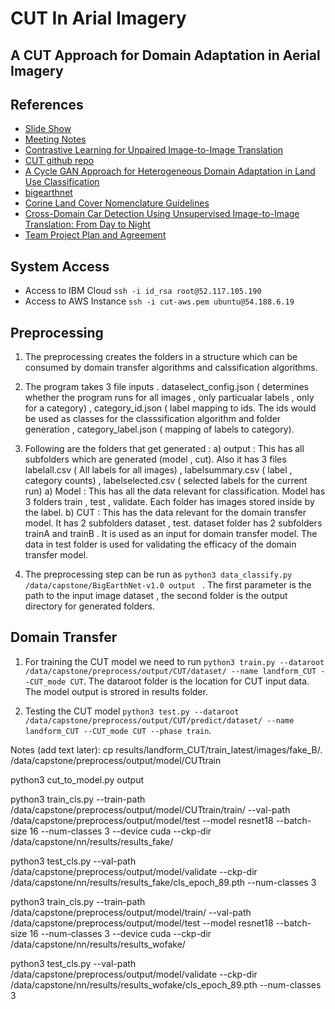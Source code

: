 # CUT In Arial Imagery
## A CUT Approach for Domain Adaptation in Aerial Imagery

## References
* [Slide Show](https://docs.google.com/presentation/d/19oiKt0no4zbY6tm_8FUZn6wXmpXIvjLWI6HD_UWRF8M/edit?ts=5f60e106#slide=id.p)
* [Meeting Notes](https://docs.google.com/document/d/1yrmghJ7MDKia_e4599bPVZS--dsykM7bCIAFgfwfaDw/edit?usp=sharing)
* [Contrastive Learning for Unpaired Image-to-Image Translation](https://taesung.me/ContrastiveUnpairedTranslation/)
* [CUT github repo](https://github.com/taesungp/contrastive-unpaired-translation)
* [A Cycle GAN Approach for Heterogeneous Domain Adaptation in Land Use Classification](https://arxiv.org/abs/2004.11245v1)
* [bigearthnet](https://www.tensorflow.org/datasets/catalog/bigearthnet)
* [Corine Land Cover Nomenclature Guidelines](https://land.copernicus.eu/user-corner/technical-library/corine-land-cover-nomenclature-guidelines/html)
* [Cross-Domain Car Detection Using Unsupervised Image-to-Image Translation: From Day to Night](https://arxiv.org/pdf/1907.08719.pdf)
* [Team Project Plan and Agreement](https://docs.google.com/document/d/1R3yrOgeIXL21Eee40OmoX6BCMPBWow_t8RugZ02zvPo/edit?usp=sharing)


## System Access
* Access to IBM Cloud ```ssh -i id_rsa root@52.117.105.190```
* Access to AWS Instance ```ssh -i cut-aws.pem ubuntu@54.188.6.19```

## Preprocessing

1. The preprocessing creates the folders in a structure which can be consumed by domain transfer algorithms and calssification algorithms.
2. The program takes 3 file inputs . dataselect_config.json ( determines whether the program runs for all images , only particualar labels , only for a category) , category_id.json ( label mapping to ids. The ids would be used as classes for the classsification algorithm and folder generation , category_label.json ( mapping of labels to category).
3. Following are the folders that get generated : 
      a) output : This has all subfolders which are generated (model , cut). Also it has 3 files labelall.csv ( All labels for all images) , labelsummary.csv ( label , category counts) , labelselected.csv ( selected labels for the current run)
      a) Model : This has all the data relevant for classification. Model has 3 folders train , test , validate. Each folder has images stored inside by the label.
      b) CUT : This has the data relevant for the domain transfer model. It has 2 subfolders dataset , test. dataset folder has 2 subfolders trainA and trainB . It is used as an input for domain transfer model. The data in test folder is used for validating the efficacy of the domain transfer model.

4. The preprocessing step can be run as ```python3 data_classify.py /data/capstone/BigEarthNet-v1.0 output ``` . The first parameter is the path to the input image dataset , the second folder is the output directory for generated folders.
      
## Domain Transfer

1. For training the CUT model we need to run ```python3 train.py --dataroot /data/capstone/preprocess/output/CUT/dataset/ --name landform_CUT --CUT_mode CUT```. The dataroot folder is the location for CUT input data. The model output is strored in results folder.

2. Testing the CUT model ```python3 test.py --dataroot /data/capstone/preprocess/output/CUT/predict/dataset/ --name landform_CUT --CUT_mode CUT --phase train```.
      
Notes (add text later): cp results/landform_CUT/train_latest/images/fake_B/*.* /data/capstone/preprocess/output/model/CUTtrain  

python3 cut_to_model.py output

python3 train_cls.py --train-path /data/capstone/preprocess/output/model/CUTtrain/train/ --val-path /data/capstone/preprocess/output/model/test --model resnet18  --batch-size 16 --num-classes 3 --device cuda --ckp-dir /data/capstone/nn/results/results_fake/

python3 test_cls.py --val-path /data/capstone/preprocess/output/model/validate --ckp-dir /data/capstone/nn/results/results_fake/cls_epoch_89.pth --num-classes 3

python3 train_cls.py --train-path /data/capstone/preprocess/output/model/train/ --val-path /data/capstone/preprocess/output/model/test --model resnet18  --batch-size 16 --num-classes 3 --device cuda --ckp-dir /data/capstone/nn/results/results_wofake/



python3 test_cls.py --val-path /data/capstone/preprocess/output/model/validate --ckp-dir /data/capstone/nn/results/results_wofake/cls_epoch_89.pth --num-classes 3





